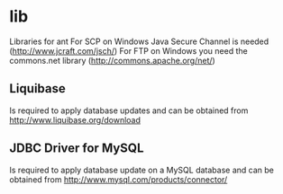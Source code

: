 # lib

Libraries for ant
For SCP on Windows Java Secure Channel is needed (http://www.jcraft.com/jsch/)
For FTP on Windows you need the commons.net library (http://commons.apache.org/net/)

## Liquibase

Is required to apply database updates and can be obtained from http://www.liquibase.org/download

## JDBC Driver for MySQL

Is required to apply database update on a MySQL database and can be obtained
from http://www.mysql.com/products/connector/

